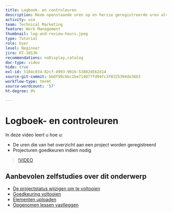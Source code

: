 ```yaml
---
title: Logboek- en controleuren
description: Neem openstaande uren op en herzie geregistreerde uren alvorens een project in  [!DNL  Workfront] te sluiten.
activity: use
team: Technical Marketing
feature: Work Management
thumbnail: log-and-review-hours.jpeg
type: Tutorial
role: User
level: Beginner
jira: KT-10136
recommendations: noDisplay,catalog
doc-type: video
hide: true
exl-id: 5104c034-82cf-4993-9016-53802d562d14
source-git-commit: bbdf99c6bc1be714077fd94fc3f8325394de36b3
workflow-type: tm+mt
source-wordcount: '57'
ht-degree: 0%

---
```


# Logboek- en controleuren

In deze video leert u hoe u:

* De uren die van het overzicht aan een project worden geregistreerd
* Projecturen goedkeuren indien nodig

>[!VIDEO](https://video.tv.adobe.com/v/3441069/?quality=12&learn=on&enablevpops=1)

## Aanbevolen zelfstudies over dit onderwerp

* [De projectstatus wijzigen om te voltooien](/help/manage-work/projects/change-the-project-status.md)
* [Goedkeuring voltooien](/help/manage-work/close-a-project/complete-approvals.md)
* [Elementen uploaden](/help/manage-work/close-a-project/upload-assets.md)
* [Opgenomen lessen vastleggen](/help/manage-work/close-a-project/lessons-learned-from-closing-a-project.md)

